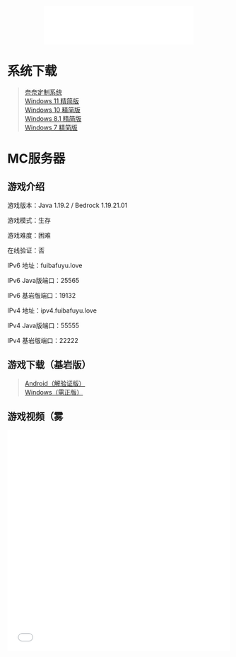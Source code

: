 <h3 id="jinrishici-sentence"></h3>
<script src="https://sdk.jinrishici.com/v2/browser/jinrishici.js" charset="utf-8"></script>

<div align="center">
	<iframe frameborder="no" border="0" marginwidth="0" marginheight="0" width=340 height=86 src="//music.163.com/outchain/player?type=2&id=26096272&auto=0&height=66"></iframe>
</div>

# 系统下载

>[奈奈定制系统](/kagurananaos "By bilibili@sukikirakira")<br>
>[Windows 11 精简版](/11)<br>
>[Windows 10 精简版](/10)<br>
>[Windows 8.1 精简版](/8.1)<br>
>[Windows 7 精简版](/7)

# MC服务器

## 游戏介绍

游戏版本：Java 1.19.2 / Bedrock 1.19.21.01

游戏模式：生存

游戏难度：困难

在线验证：否

IPv6 地址：fuibafuyu.love

IPv6 Java版端口：25565

IPv6 基岩版端口：19132

IPv4 地址：ipv4.fuibafuyu.love

IPv4 Java版端口：55555

IPv4 基岩版端口：22222

## 游戏下载（基岩版）

>[Android（解验证版）](/Minecraft_for_Android "要致富，先撸树。")<br>
>[Windows（需正版）](/Minecraft_for_Windows_10 "此生无悔入MC，来世愿做方块人。")

## 游戏视频（雾

<div align="center">
	<iframe src="//player.bilibili.com/player.html?aid=80433022&bvid=BV1GJ411x7h7&cid=137649199&page=1&high_quality=1" allowfullscreen="allowfullscreen" width="100%" height="500" scrolling="no" frameborder="0" sandbox="allow-top-navigation allow-same-origin allow-forms allow-scripts"></iframe>
</div>
